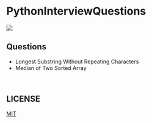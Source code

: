 # PythonInterviewQuestions



<img src="./7Zeg.gif">

<br>

## Questions

* Longest Substring Without Repeating Characters 
* Median of Two Sorted Array



<br>

## LICENSE

[MIT]('./LICENSE.md')
